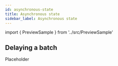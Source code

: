 ```yaml
---
id: asynchronous-state
title: Asynchronous state
sidebar_label: Asynchronous state
---
```


import { PreviewSample } from '../src/PreviewSample'

<PreviewSample example="local-async-state" />

## Delaying a batch

Placeholder
